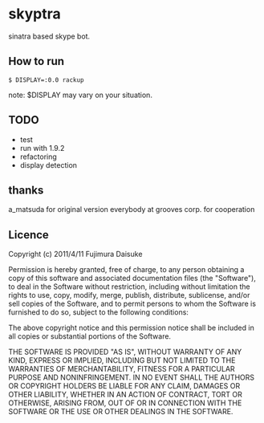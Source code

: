 # skyptra

sinatra based skype bot.

## How to run

    $ DISPLAY=:0.0 rackup

note: $DISPLAY may vary on your situation.

## TODO

* test
* run with 1.9.2
* refactoring
* display detection

## thanks

a_matsuda for original version
everybody at grooves corp. for cooperation

## Licence

Copyright (c) 2011/4/11 Fujimura Daisuke

Permission is hereby granted, free of charge, to any person obtaining a copy
of this software and associated documentation files (the "Software"), to deal
in the Software without restriction, including without limitation the rights
to use, copy, modify, merge, publish, distribute, sublicense, and/or sell
copies of the Software, and to permit persons to whom the Software is
furnished to do so, subject to the following conditions:

The above copyright notice and this permission notice shall be included in
all copies or substantial portions of the Software.

THE SOFTWARE IS PROVIDED "AS IS", WITHOUT WARRANTY OF ANY KIND, EXPRESS OR
IMPLIED, INCLUDING BUT NOT LIMITED TO THE WARRANTIES OF MERCHANTABILITY,
FITNESS FOR A PARTICULAR PURPOSE AND NONINFRINGEMENT. IN NO EVENT SHALL THE
AUTHORS OR COPYRIGHT HOLDERS BE LIABLE FOR ANY CLAIM, DAMAGES OR OTHER
LIABILITY, WHETHER IN AN ACTION OF CONTRACT, TORT OR OTHERWISE, ARISING FROM,
OUT OF OR IN CONNECTION WITH THE SOFTWARE OR THE USE OR OTHER DEALINGS IN
THE SOFTWARE.
